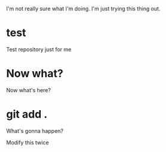 I'm not really sure what I'm doing. I'm just trying this thing out.

test
====

Test repository just for me


Now what?
=========

Now what's here?


git add .
========

What's gonna happen?

Modify this twice
